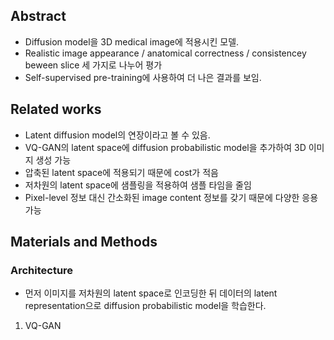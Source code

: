 ## Abstract
- Diffusion model을 3D medical image에 적용시킨 모델.
- Realistic image appearance / anatomical correctness / consistencey beween slice 세 가지로 나누어 평가
- Self-supervised pre-training에 사용하여 더 나은 결과를 보임.

## Related works
- Latent diffusion model의 연장이라고 볼 수 있음.
- VQ-GAN의 latent space에 diffusion probabilistic model을 추가하여 3D 이미지 생성 가능
- 압축된 latent space에 적용되기 때문에 cost가 적음
- 저차원의 latent space에 샘플링을 적용하여 샘플 타임을 줄임
- Pixel-level 정보 대신 간소화된 image content 정보를 갖기 때문에 다양한 응용 가능

## Materials and Methods
### Architecture
- 먼저 이미지를 저차원의 latent space로 인코딩한 뒤 데이터의 latent representation으로 diffusion probabilistic model을 학습한다.
1. VQ-GAN

